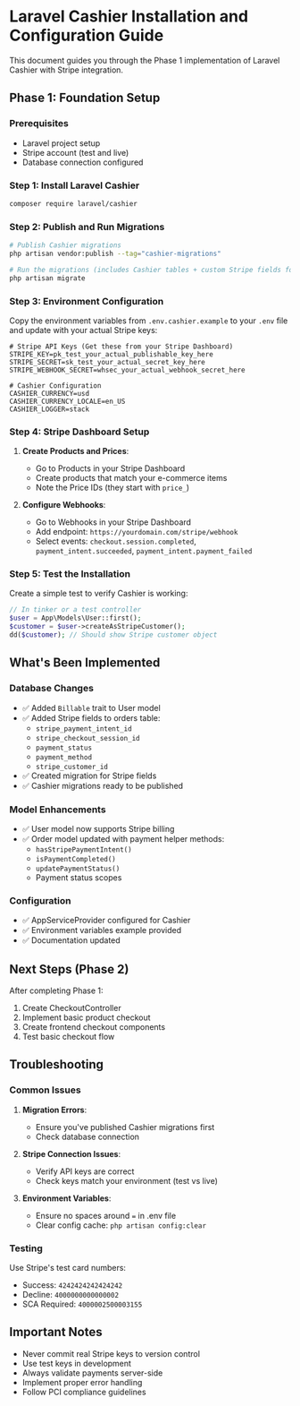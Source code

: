 # Laravel Cashier Installation and Configuration Guide

This document guides you through the Phase 1 implementation of Laravel Cashier with Stripe integration.

## Phase 1: Foundation Setup

### Prerequisites
- Laravel project setup
- Stripe account (test and live)
- Database connection configured

### Step 1: Install Laravel Cashier

```bash
composer require laravel/cashier
```

### Step 2: Publish and Run Migrations

```bash
# Publish Cashier migrations
php artisan vendor:publish --tag="cashier-migrations"

# Run the migrations (includes Cashier tables + custom Stripe fields for orders)
php artisan migrate
```

### Step 3: Environment Configuration

Copy the environment variables from `.env.cashier.example` to your `.env` file and update with your actual Stripe keys:

```env
# Stripe API Keys (Get these from your Stripe Dashboard)
STRIPE_KEY=pk_test_your_actual_publishable_key_here
STRIPE_SECRET=sk_test_your_actual_secret_key_here
STRIPE_WEBHOOK_SECRET=whsec_your_actual_webhook_secret_here

# Cashier Configuration
CASHIER_CURRENCY=usd
CASHIER_CURRENCY_LOCALE=en_US
CASHIER_LOGGER=stack
```

### Step 4: Stripe Dashboard Setup

1. **Create Products and Prices**:
   - Go to Products in your Stripe Dashboard
   - Create products that match your e-commerce items
   - Note the Price IDs (they start with `price_`)

2. **Configure Webhooks**:
   - Go to Webhooks in your Stripe Dashboard
   - Add endpoint: `https://yourdomain.com/stripe/webhook`
   - Select events: `checkout.session.completed`, `payment_intent.succeeded`, `payment_intent.payment_failed`

### Step 5: Test the Installation

Create a simple test to verify Cashier is working:

```php
// In tinker or a test controller
$user = App\Models\User::first();
$customer = $user->createAsStripeCustomer();
dd($customer); // Should show Stripe customer object
```

## What's Been Implemented

### Database Changes
- ✅ Added `Billable` trait to User model
- ✅ Added Stripe fields to orders table:
  - `stripe_payment_intent_id`
  - `stripe_checkout_session_id` 
  - `payment_status`
  - `payment_method`
  - `stripe_customer_id`
- ✅ Created migration for Stripe fields
- ✅ Cashier migrations ready to be published

### Model Enhancements
- ✅ User model now supports Stripe billing
- ✅ Order model updated with payment helper methods:
  - `hasStripePaymentIntent()`
  - `isPaymentCompleted()`
  - `updatePaymentStatus()`
  - Payment status scopes

### Configuration
- ✅ AppServiceProvider configured for Cashier
- ✅ Environment variables example provided
- ✅ Documentation updated

## Next Steps (Phase 2)

After completing Phase 1:

1. Create CheckoutController
2. Implement basic product checkout
3. Create frontend checkout components
4. Test basic checkout flow

## Troubleshooting

### Common Issues

1. **Migration Errors**:
   - Ensure you've published Cashier migrations first
   - Check database connection

2. **Stripe Connection Issues**:
   - Verify API keys are correct
   - Check keys match your environment (test vs live)

3. **Environment Variables**:
   - Ensure no spaces around `=` in .env file
   - Clear config cache: `php artisan config:clear`

### Testing

Use Stripe's test card numbers:
- Success: `4242424242424242`
- Decline: `4000000000000002`
- SCA Required: `4000002500003155`

## Important Notes

- Never commit real Stripe keys to version control
- Use test keys in development
- Always validate payments server-side
- Implement proper error handling
- Follow PCI compliance guidelines
